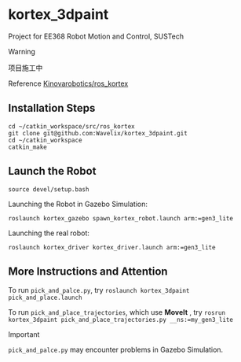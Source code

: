 # kortex_3dpaint
Project for EE368 Robot Motion and Control, SUSTech

> [!WARNING]
> 项目施工中

Reference [Kinovarobotics/ros_kortex](https://github.com/Kinovarobotics/ros_kortex)

## Installation Steps
```
cd ~/catkin_workspace/src/ros_kortex
git clone git@github.com:Wavelix/kortex_3dpaint.git
cd ~/catkin_workspace
catkin_make
```
## Launch the Robot
```
source devel/setup.bash
```
Launching the Robot in Gazebo Simulation:
```
roslaunch kortex_gazebo spawn_kortex_robot.launch arm:=gen3_lite
```
Launching the real robot:
```
roslaunch kortex_driver kortex_driver.launch arm:=gen3_lite
```
## More Instructions and Attention
To run ``pick_and_palce.py``, try ``roslaunch kortex_3dpaint pick_and_place.launch``


To run ``pick_and_place_trajectories``, which use **MoveIt** , try ``rosrun kortex_3dpaint pick_and_place_trajectories.py __ns:=my_gen3_lite``
> [!IMPORTANT]
> ``pick_and_palce.py`` may encounter problems in Gazebo Simulation.
